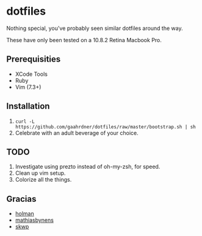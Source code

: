 # dotfiles

Nothing special, you've probably seen similar dotfiles around the way.

These have only been tested on a 10.8.2 Retina Macbook Pro.

## Prerequisities

* XCode Tools
* Ruby
* Vim (7.3+)

## Installation

1. `curl -L https://github.com/gaahrdner/dotfiles/raw/master/bootstrap.sh | sh`
2. Celebrate with an adult beverage of your choice.

## TODO

1. Investigate using prezto instead of oh-my-zsh, for speed.
2. Clean up vim setup.
3. Colorize all the things.

## Gracias

* [holman](https://github.com/holman/dotfiles)
* [mathiasbynens](https://github.com/mathiasbynens/dotfiles)
* [skwp](https://github.com/skwp/dotfiles)
